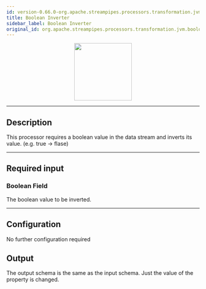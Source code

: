 ```yaml
---
id: version-0.66.0-org.apache.streampipes.processors.transformation.jvm.booloperator.inverter
title: Boolean Inverter
sidebar_label: Boolean Inverter
original_id: org.apache.streampipes.processors.transformation.jvm.booloperator.inverter
---
```


<!--
  ~ Licensed to the Apache Software Foundation (ASF) under one or more
  ~ contributor license agreements.  See the NOTICE file distributed with
  ~ this work for additional information regarding copyright ownership.
  ~ The ASF licenses this file to You under the Apache License, Version 2.0
  ~ (the "License"); you may not use this file except in compliance with
  ~ the License.  You may obtain a copy of the License at
  ~
  ~    http://www.apache.org/licenses/LICENSE-2.0
  ~
  ~ Unless required by applicable law or agreed to in writing, software
  ~ distributed under the License is distributed on an "AS IS" BASIS,
  ~ WITHOUT WARRANTIES OR CONDITIONS OF ANY KIND, either express or implied.
  ~ See the License for the specific language governing permissions and
  ~ limitations under the License.
  ~
  -->



<p align="center"> 
    <img src="/docs/img/pipeline-elements/org.apache.streampipes.processors.transformation.jvm.booloperator.inverter/icon.png" width="150px;" class="pe-image-documentation"/>
</p>

***

## Description

This processor requires a boolean value in the data stream and inverts its value. (e.g. true -> flase)

***

## Required input

### Boolean Field

The boolean value to be inverted.

***

## Configuration
No further configuration required

## Output
The output schema is the same as the input schema. Just the value of the property is changed.